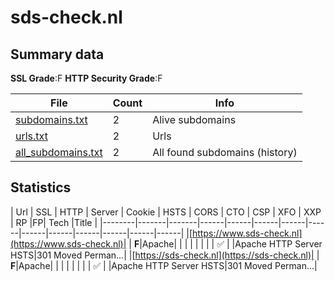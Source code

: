 

# sds-check.nl
## Summary data


**SSL Grade**:F
**HTTP Security Grade**:F


| File       | Count | Info |
|------------|-------|------|
|[subdomains.txt](/data/sds-check.nl/subdomains.txt)|2|Alive subdomains|
|[urls.txt](/data/sds-check.nl/urls.txt)|2|Urls|
|[all_subdomains.txt](/data/sds-check.nl/all_subdomains.txt)|2|All found subdomains (history)|


## Statistics


| Url | SSL | HTTP | Server | Cookie | HSTS | CORS | CTO | CSP | XFO | XXP | RP |FP| Tech |Title |
|--------|-------|-------|------|------|------|------|------|------|------|------|------|------|------|
|[https://www.sds-check.nl](https://www.sds-check.nl)| | **F**|Apache| | | | | | | | :white_check_mark: | |Apache HTTP Server HSTS|301 Moved Perman...|
|[https://sds-check.nl](https://sds-check.nl)| | **F**|Apache| | | | | | | | :white_check_mark: | |Apache HTTP Server HSTS|301 Moved Perman...|